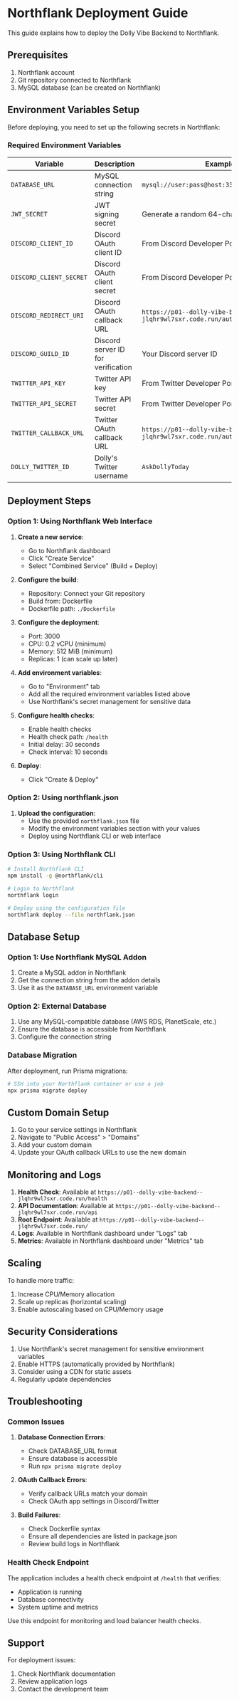 # Northflank Deployment Guide

This guide explains how to deploy the Dolly Vibe Backend to Northflank.

## Prerequisites

1. Northflank account
2. Git repository connected to Northflank
3. MySQL database (can be created on Northflank)

## Environment Variables Setup

Before deploying, you need to set up the following secrets in Northflank:

### Required Environment Variables

| Variable | Description | Example |
|----------|-------------|---------|
| `DATABASE_URL` | MySQL connection string | `mysql://user:pass@host:3306/db` |
| `JWT_SECRET` | JWT signing secret | Generate a random 64-character string |
| `DISCORD_CLIENT_ID` | Discord OAuth client ID | From Discord Developer Portal |
| `DISCORD_CLIENT_SECRET` | Discord OAuth client secret | From Discord Developer Portal |
| `DISCORD_REDIRECT_URI` | Discord OAuth callback URL | `https://p01--dolly-vibe-backend--jlqhr9wl7sxr.code.run/auth/discord/callback` |
| `DISCORD_GUILD_ID` | Discord server ID for verification | Your Discord server ID |
| `TWITTER_API_KEY` | Twitter API key | From Twitter Developer Portal |
| `TWITTER_API_SECRET` | Twitter API secret | From Twitter Developer Portal |
| `TWITTER_CALLBACK_URL` | Twitter OAuth callback URL | `https://p01--dolly-vibe-backend--jlqhr9wl7sxr.code.run/auth/twitter/callback` |
| `DOLLY_TWITTER_ID` | Dolly's Twitter username | `AskDollyToday` |

## Deployment Steps

### Option 1: Using Northflank Web Interface

1. **Create a new service**:
   - Go to Northflank dashboard
   - Click "Create Service"
   - Select "Combined Service" (Build + Deploy)

2. **Configure the build**:
   - Repository: Connect your Git repository
   - Build from: Dockerfile
   - Dockerfile path: `./Dockerfile`

3. **Configure the deployment**:
   - Port: 3000
   - CPU: 0.2 vCPU (minimum)
   - Memory: 512 MiB (minimum)
   - Replicas: 1 (can scale up later)

4. **Add environment variables**:
   - Go to "Environment" tab
   - Add all the required environment variables listed above
   - Use Northflank's secret management for sensitive data

5. **Configure health checks**:
   - Enable health checks
   - Health check path: `/health`
   - Initial delay: 30 seconds
   - Check interval: 10 seconds

6. **Deploy**:
   - Click "Create & Deploy"

### Option 2: Using northflank.json

1. **Upload the configuration**:
   - Use the provided `northflank.json` file
   - Modify the environment variables section with your values
   - Deploy using Northflank CLI or web interface

### Option 3: Using Northflank CLI

```bash
# Install Northflank CLI
npm install -g @northflank/cli

# Login to Northflank
northflank login

# Deploy using the configuration file
northflank deploy --file northflank.json
```

## Database Setup

### Option 1: Use Northflank MySQL Addon

1. Create a MySQL addon in Northflank
2. Get the connection string from the addon details
3. Use it as the `DATABASE_URL` environment variable

### Option 2: External Database

1. Use any MySQL-compatible database (AWS RDS, PlanetScale, etc.)
2. Ensure the database is accessible from Northflank
3. Configure the connection string

### Database Migration

After deployment, run Prisma migrations:

```bash
# SSH into your Northflank container or use a job
npx prisma migrate deploy
```

## Custom Domain Setup

1. Go to your service settings in Northflank
2. Navigate to "Public Access" > "Domains"
3. Add your custom domain
4. Update your OAuth callback URLs to use the new domain

## Monitoring and Logs

1. **Health Check**: Available at `https://p01--dolly-vibe-backend--jlqhr9wl7sxr.code.run/health`
2. **API Documentation**: Available at `https://p01--dolly-vibe-backend--jlqhr9wl7sxr.code.run/api`
3. **Root Endpoint**: Available at `https://p01--dolly-vibe-backend--jlqhr9wl7sxr.code.run/`
4. **Logs**: Available in Northflank dashboard under "Logs" tab
5. **Metrics**: Available in Northflank dashboard under "Metrics" tab

## Scaling

To handle more traffic:

1. Increase CPU/Memory allocation
2. Scale up replicas (horizontal scaling)
3. Enable autoscaling based on CPU/Memory usage

## Security Considerations

1. Use Northflank's secret management for sensitive environment variables
2. Enable HTTPS (automatically provided by Northflank)
3. Consider using a CDN for static assets
4. Regularly update dependencies

## Troubleshooting

### Common Issues

1. **Database Connection Errors**:
   - Check DATABASE_URL format
   - Ensure database is accessible
   - Run `npx prisma migrate deploy`

2. **OAuth Callback Errors**:
   - Verify callback URLs match your domain
   - Check OAuth app settings in Discord/Twitter

3. **Build Failures**:
   - Check Dockerfile syntax
   - Ensure all dependencies are listed in package.json
   - Review build logs in Northflank

### Health Check Endpoint

The application includes a health check endpoint at `/health` that verifies:
- Application is running
- Database connectivity
- System uptime and metrics

Use this endpoint for monitoring and load balancer health checks.

## Support

For deployment issues:
1. Check Northflank documentation
2. Review application logs
3. Contact the development team